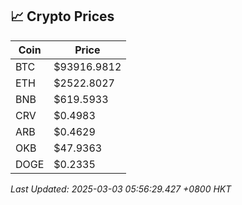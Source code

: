 ## 📈 Crypto Prices

| Coin | Price |
| ---- | ----- |
| BTC | $93916.9812 |
| ETH | $2522.8027 |
| BNB | $619.5933 |
| CRV | $0.4983 |
| ARB | $0.4629 |
| OKB | $47.9363 |
| DOGE | $0.2335 |

_Last Updated: 2025-03-03 05:56:29.427 +0800 HKT_